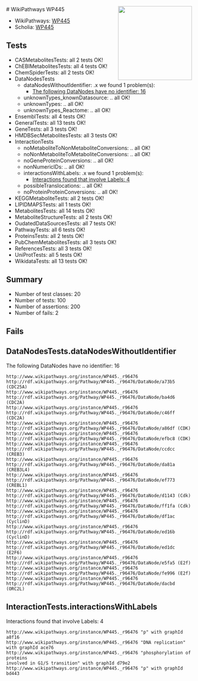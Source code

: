 <img style="float: right; width: 200px" src="https://upload.wikimedia.org/wikipedia/commons/thumb/8/83/Wplogo_with_text_500.png/640px-Wplogo_with_text_500.png" />
# WikiPathways WP445

* WikiPathways: [WP445](https://new.wikipathways.org/pathways/WP445)
* Scholia: [WP445](https://scholia.toolforge.org/wikipathways/WP445)
## Tests
* CASMetabolitesTests: all 2 tests OK!
* ChEBIMetabolitesTests: all 4 tests OK!
* ChemSpiderTests: all 2 tests OK!
* DataNodesTests
    * dataNodesWithoutIdentifier: .x we found 1 problem(s):
        * [The following DataNodes have no identifier: 16](#8792c496)
    * unknownTypes_knownDatasource: .. all OK!
    * unknownTypes: .. all OK!
    * unknownTypes_Reactome: .. all OK!
* EnsemblTests: all 4 tests OK!
* GeneralTests: all 13 tests OK!
* GeneTests: all 3 tests OK!
* HMDBSecMetabolitesTests: all 3 tests OK!
* InteractionTests
    * noMetaboliteToNonMetaboliteConversions: .. all OK!
    * noNonMetaboliteToMetaboliteConversions: .. all OK!
    * noGeneProteinConversions: .. all OK!
    * nonNumericIDs: .. all OK!
    * interactionsWithLabels: .x we found 1 problem(s):
        * [Interactions found that involve Labels: 4](#630d267b)
    * possibleTranslocations: .. all OK!
    * noProteinProteinConversions: .. all OK!
* KEGGMetaboliteTests: all 2 tests OK!
* LIPIDMAPSTests: all 1 tests OK!
* MetabolitesTests: all 14 tests OK!
* MetaboliteStructureTests: all 2 tests OK!
* OudatedDataSourcesTests: all 7 tests OK!
* PathwayTests: all 6 tests OK!
* ProteinsTests: all 2 tests OK!
* PubChemMetabolitesTests: all 3 tests OK!
* ReferencesTests: all 3 tests OK!
* UniProtTests: all 5 tests OK!
* WikidataTests: all 13 tests OK!


## Summary

* Number of test classes: 20
* Number of tests: 100
* Number of assertions: 200
* Number of fails: 2

## Fails

<a name="8792c496" />

## DataNodesTests.dataNodesWithoutIdentifier

The following DataNodes have no identifier: 16
```
http://www.wikipathways.org/instance/WP445._r96476 http://rdf.wikipathways.org/Pathway/WP445._r96476/DataNode/a73b5 (CDC25A)
http://www.wikipathways.org/instance/WP445._r96476 http://rdf.wikipathways.org/Pathway/WP445._r96476/DataNode/ba4d6 (CDC2A)
http://www.wikipathways.org/instance/WP445._r96476 http://rdf.wikipathways.org/Pathway/WP445._r96476/DataNode/c46ff (CDC2A)
http://www.wikipathways.org/instance/WP445._r96476 http://rdf.wikipathways.org/Pathway/WP445._r96476/DataNode/a86df (CDK)
http://www.wikipathways.org/instance/WP445._r96476 http://rdf.wikipathways.org/Pathway/WP445._r96476/DataNode/efbc8 (CDK)
http://www.wikipathways.org/instance/WP445._r96476 http://rdf.wikipathways.org/Pathway/WP445._r96476/DataNode/ccdcc (CREB3)
http://www.wikipathways.org/instance/WP445._r96476 http://rdf.wikipathways.org/Pathway/WP445._r96476/DataNode/da81a (CREB3L4)
http://www.wikipathways.org/instance/WP445._r96476 http://rdf.wikipathways.org/Pathway/WP445._r96476/DataNode/ef773 (CREBL1)
http://www.wikipathways.org/instance/WP445._r96476 http://rdf.wikipathways.org/Pathway/WP445._r96476/DataNode/d1143 (Cdk)
http://www.wikipathways.org/instance/WP445._r96476 http://rdf.wikipathways.org/Pathway/WP445._r96476/DataNode/ff1fa (Cdk)
http://www.wikipathways.org/instance/WP445._r96476 http://rdf.wikipathways.org/Pathway/WP445._r96476/DataNode/df1ac (CyclinD)
http://www.wikipathways.org/instance/WP445._r96476 http://rdf.wikipathways.org/Pathway/WP445._r96476/DataNode/ed16b (CyclinD)
http://www.wikipathways.org/instance/WP445._r96476 http://rdf.wikipathways.org/Pathway/WP445._r96476/DataNode/ed1dc (E2F6)
http://www.wikipathways.org/instance/WP445._r96476 http://rdf.wikipathways.org/Pathway/WP445._r96476/DataNode/e5fa5 (E2f)
http://www.wikipathways.org/instance/WP445._r96476 http://rdf.wikipathways.org/Pathway/WP445._r96476/DataNode/fe996 (E2f)
http://www.wikipathways.org/instance/WP445._r96476 http://rdf.wikipathways.org/Pathway/WP445._r96476/DataNode/dacbd (ORC2L)
```

<a name="630d267b" />

## InteractionTests.interactionsWithLabels

Interactions found that involve Labels: 4
```
http://www.wikipathways.org/instance/WP445._r96476 "p" with graphId a8f16
http://www.wikipathways.org/instance/WP445._r96476 "DNA replication" with graphId ace76
http://www.wikipathways.org/instance/WP445._r96476 "phosphorylation of proteins
involved in G1/S transition" with graphId d79e2
http://www.wikipathways.org/instance/WP445._r96476 "p" with graphId bd443
```

